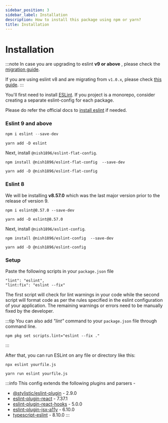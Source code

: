 ```yaml
---
sidebar_position: 3
sidebar_label: Installation
description: How to install this package using npm or yarn?
title: Installation
---
```


# Installation

:::note
In case you are upgrading to eslint **v9 or above** , please check the [migration guide](./migration/eslint-8_to_9.md).

If you are using eslint v8 and are migrating from `v1.0.x`, please check [this guide](./migration/v1_to_v2.md).
:::

You'll first need to install [ESLint](https://eslint.org/). If you project is a monorepo, consider creating a separate eslint-config for each package.

Please do refer the official docs to [install eslint](https://eslint.org/docs/latest/use/getting-started) if needed.

### Eslint 9 and above

```js
npm i eslint --save-dev
```
```
yarn add -D eslint
```

Next, install `@nish1896/eslint-flat-config`.

```
npm install @nish1896/eslint-flat-config  --save-dev
```
```
yarn add -D @nish1896/eslint-flat-config
```

### Eslint 8

We will be installing **v8.57.0** which was the last major version prior to the release of version 9.

```
npm i eslint@8.57.0 --save-dev
```
```
yarn add -D eslint@8.57.0
```

Next, install `@nish1896/eslint-config`.

```
npm install @nish1896/eslint-config  --save-dev
```
```
yarn add -D @nish1896/eslint-config
```

### Setup

Paste the following scripts in your `package.json` file

```
"lint": "eslint",
"lint:fix": "eslint --fix"
```

The first script will check for lint warnings in your code while the second script will format code as per the rules specified in the eslint configuration of your application. The remaining warnings or errors need to be manually fixed by the developer.

:::tip
You can also add *"lint"* command to your `package.json` file through command line.

```
npm pkg set scripts.lint="eslint --fix ."
```
:::

After that, you can run ESLint on any file or directory like this:

```
npx eslint yourfile.js
```

```
yarn run eslint yourfile.js
```

:::info
This config extends the following plugins and parsers - 
- [@stylistic/eslint-plugin](https://www.npmjs.com/package/@stylistic/eslint-plugin) - 2.9.0
- [eslint-plugin-react](https://www.npmjs.com/package/eslint-plugin-react) - 7.37.1
- [eslint-plugin-react-hooks](https://www.npmjs.com/package/eslint-plugin-react-hooks) - 5.0.0
- [eslint-plugin-jsx-a11y](https://www.npmjs.com/package/eslint-plugin-jsx-a11y) - 6.10.0
- [typescript-eslint](https://www.npmjs.com/package/typescript-eslint) - 8.10.0
:::
